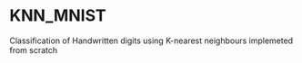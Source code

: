 # KNN_MNIST
Classification of Handwritten digits using K-nearest neighbours implemeted from scratch
